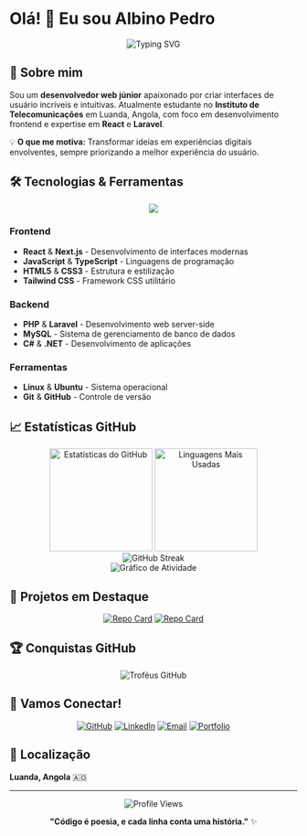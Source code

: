 # Olá! 👋 Eu sou Albino Pedro

<div align="center">
  
  ![Typing SVG](https://readme-typing-svg.herokuapp.com?font=Fira+Code&pause=1000&color=2196F3&center=true&vCenter=true&width=700&lines=Desenvolvedor+Frontend;Estudante+de+Telecomunica%C3%A7%C3%B5es;Apaixonado+por+UIs+e+Experi%C3%AAncia+do+Usu%C3%A1rio;De+Angola%2C+Luanda)
  
</div>

## 🚀 Sobre mim

Sou um **desenvolvedor web júnior** apaixonado por criar interfaces de usuário incríveis e intuitivas. Atualmente estudante no **Instituto de Telecomunicações** em Luanda, Angola, com foco em desenvolvimento frontend e expertise em **React** e **Laravel**.

💡 **O que me motiva:** Transformar ideias em experiências digitais envolventes, sempre priorizando a melhor experiência do usuário.

## 🛠️ Tecnologias & Ferramentas

<div align="center">
  <img src="https://skillicons.dev/icons?i=react,nextjs,js,ts,html,css,tailwind,php,laravel,mysql,cs,c,dotnet,linux,ubuntu,git,github&perline=8" />
</div>

### Frontend
- **React** & **Next.js** - Desenvolvimento de interfaces modernas
- **JavaScript** & **TypeScript** - Linguagens de programação
- **HTML5** & **CSS3** - Estrutura e estilização
- **Tailwind CSS** - Framework CSS utilitário

### Backend
- **PHP** & **Laravel** - Desenvolvimento web server-side
- **MySQL** - Sistema de gerenciamento de banco de dados
- **C#** & **.NET** - Desenvolvimento de aplicações

### Ferramentas
- **Linux** & **Ubuntu** - Sistema operacional
- **Git** & **GitHub** - Controle de versão

## 📈 Estatísticas GitHub

<div align="center">
  <img height="180em" src="https://github-readme-stats.vercel.app/api?username=Albinopedro&show_icons=true&theme=tokyonight&include_all_commits=true&count_private=true&hide_border=true" alt="Estatísticas do GitHub"/>
  <img height="180em" src="https://github-readme-stats.vercel.app/api/top-langs/?username=Albinopedro&layout=compact&langs_count=8&theme=tokyonight&hide_border=true" alt="Linguagens Mais Usadas"/>
</div>

<div align="center">
  <img src="https://github-readme-streak-stats.herokuapp.com/?user=Albinopedro&theme=tokyonight&hide_border=true" alt="GitHub Streak"/>
</div>

<div align="center">
  <img src="https://github-readme-activity-graph.vercel.app/graph?username=Albinopedro&theme=tokyo-night&hide_border=true" alt="Gráfico de Atividade"/>
</div>

## 💼 Projetos em Destaque

<div align="center">
  
  [![Repo Card](https://github-readme-stats.vercel.app/api/pin/?username=Albinopedro&repo=seu-projeto-1&theme=tokyonight&hide_border=true)](https://github.com/Albinopedro/seu-projeto-1)
  [![Repo Card](https://github-readme-stats.vercel.app/api/pin/?username=Albinopedro&repo=seu-projeto-2&theme=tokyonight&hide_border=true)](https://github.com/Albinopedro/seu-projeto-2)
  
</div>

## 🏆 Conquistas GitHub

<div align="center">
  <img src="https://github-profile-trophy.vercel.app/?username=Albinopedro&theme=tokyonight&no-frame=true&column=7" alt="Troféus GitHub"/>
</div>

## 🤝 Vamos Conectar!

<div align="center">
  
  [![GitHub](https://img.shields.io/badge/GitHub-100000?style=for-the-badge&logo=github&logoColor=white)](https://github.com/Albinopedro)
  [![LinkedIn](https://img.shields.io/badge/LinkedIn-0077B5?style=for-the-badge&logo=linkedin&logoColor=white)](https://www.linkedin.com/in/albinopedro/)
  [![Email](https://img.shields.io/badge/Gmail-D14836?style=for-the-badge&logo=gmail&logoColor=white)](mailto:albinoraulpedro4@gmail.com)
  [![Portfolio](https://img.shields.io/badge/Portfolio-FF5722?style=for-the-badge&logo=todoist&logoColor=white)](https://seu-portfolio.com)
  
</div>

## 📍 Localização
**Luanda, Angola** 🇦🇴

---

<div align="center">
  
  ![Profile Views](https://komarev.com/ghpvc/?username=Albinopedro&color=blueviolet&style=for-the-badge&label=VISUALIZAÇÕES)
  
  **"Código é poesia, e cada linha conta uma história."** ✨
  
</div>
